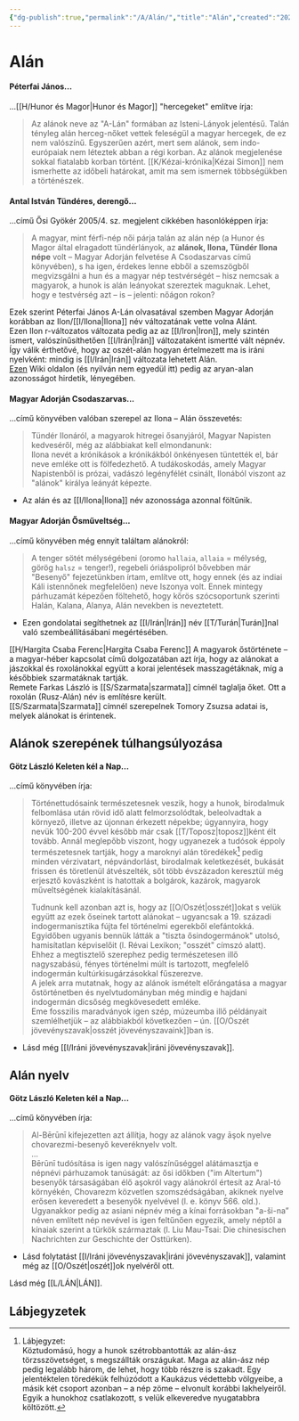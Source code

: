 ```yaml
---
{"dg-publish":true,"permalink":"/A/Alán/","title":"Alán","created":"2025-09-24T16:40","updated":"2025-09-24T16:41"}
---
```



# Alán

#### Péterfai János...

...[[H/Hunor és Magor\|Hunor és Magor]] "hercegeket" említve írja:  
> Az alánok neve az "A-Lán" formában az Isteni-Lányok jelentésű. Talán tényleg alán herceg-nőket vettek feleségül a magyar hercegek, de ez nem valószínű. Egyszerűen azért, mert sem alánok, sem indo-európaiak nem léteztek abban a régi korban. Az alánok megjelenése sokkal fiatalabb korban történt. [[K/Kézai-krónika\|Kézai Simon]] nem ismerhette az időbeli határokat, amit ma sem ismernek többségükben a történészek.  

#### Antal István Tündéres, derengő...

...című Ősi Gyökér 2005/4. sz. megjelent cikkében hasonlóképpen írja:  
> A magyar, mint férfi-nép női párja talán az alán nép (a Hunor és Magor által elragadott tündérlányok, az **alánok, Ilona, Tündér Ilona népe** volt – Magyar Adorján felvetése A Csodaszarvas című könyvében), s ha igen, érdekes lenne ebből a szemszögből megvizsgálni a hun és a magyar nép testvérségét – hisz nemcsak a magyarok, a hunok is alán leányokat szereztek maguknak. Lehet, hogy e testvérség azt – is – jelenti: nőágon rokon?  

Ezek szerint Péterfai János A-Lán olvasatával szemben Magyar Adorján korábban az Ilon/[[I/Ilona\|Ilona]] név változatának vette volna Alánt.  
Ezen Ilon r-változatos változata pedig az az [[I/Iron\|Iron]], mely szintén ismert, valószínűsíthetően [[I/Irán\|Irán]] változataként ismertté vált népnév. Így válik érthetővé, hogy az oszét-alán hogyan értelmezett ma is iráni nyelvként: mindig is [[I/Irán\|Irán]] változata lehetett Alán.  
[Ezen](https://en.wikipedia.org/wiki/Kurdal%C3%A6gon) Wiki oldalon (és nyilván nem egyedül itt) pedig az aryan-alan azonosságot hirdetik, lényegében.  

#### Magyar Adorján Csodaszarvas...  

...című könyvében valóban szerepel az Ilona – Alán összevetés:  
> Tündér Ilonáról, a magyarok hitregei ősanyjáról, Magyar Napisten kedveséről, még az alábbiakat kell elmondanunk:  
> Ilona nevét a krónikások a krónikákból önkényesen tüntették el, bár neve emléke ott is fölfedezhető. A tudákoskodás, amely Magyar Napistenből is prózai, vadászó legényfélét csinált, Ilonából viszont az "alánok" királya leányát képezte.  
- Az alán és az [[I/Ilona\|Ilona]] név azonossága azonnal föltűnik.

#### Magyar Adorján Ősműveltség...  

...című könyvében még ennyit találtam alánokról:  
> A tenger sötét mélységébeni (oromo `hallaia`, `allaia` = mélység, görög `halsz` = tenger!), regebeli óriáspolipról bővebben már "Besenyő" fejezetünkben írtam, említve ott, hogy ennek (és az indiai Káli istennőnek megfelelően) neve Iszonya volt. Ennek mintegy párhuzamát képezően föltehető, hogy kőrös szócsoportunk szerinti Halán, Kalana, Alanya, Alán nevekben is neveztetett.  
- Ezen gondolatai segíthetnek az [[I/Irán\|Irán]] név [[T/Turán\|Turán]]nal való szembeállításábani megértésében.

[[H/Hargita Csaba Ferenc\|Hargita Csaba Ferenc]] A magyarok őstörténete – a magyar-héber kapcsolat című dolgozatában azt írja, hogy az alánokat a jászokkal és roxolánokkal együtt a korai jelentések masszagétáknak, míg a későbbiek szarmatáknak tartják.  
Remete Farkas László is [[S/Szarmata\|szarmata]] címnél taglalja őket. Ott a roxolán (Rusz-Alán) név is említésre került.  
[[S/Szarmata\|Szarmata]] címnél szerepelnek Tomory Zsuzsa adatai is, melyek alánokat is érintenek.  

## Alánok szerepének túlhangsúlyozása

#### Götz László Keleten kél a Nap...

...című könyvében írja:
> Történettudósaink természetesnek veszik, hogy a hunok, birodalmuk felbomlása után rövid idő alatt felmorzsolódtak, beleolvadtak a környező, illetve az újonnan érkezett népekbe; úgyannyira, hogy nevük 100-200 évvel később már csak [[T/Toposz\|toposz]]ként élt tovább. Annál meglepőbb viszont, hogy ugyanezek a tudósok éppoly természetesnek tartják, hogy a maroknyi alán töredékek[^1] pedig minden vérzivatart, népvándorlást, birodalmak keletkezését, bukását frissen és töretlenül átvészelték, sőt több évszázadon keresztül még erjesztő kovászként is hatottak a bolgárok, kazárok, magyarok műveltségének kialakításánál.  
>
> Tudnunk kell azonban azt is, hogy az [[O/Oszét\|osszét]]okat s velük együtt az ezek őseinek tartott alánokat – ugyancsak a 19. századi indogermanisztika fújta fel történelmi egerekből elefántokká. Egyidőben ugyanis bennük látták a "tiszta ősindogermánok" utolsó, hamisítatlan képviselőit (l. Révai Lexikon; "osszét" címszó alatt). Ehhez a megtisztelő szerephez pedig természetesen illő nagyszabású, fényes történelmi múlt is tartozott, megfelelő indogermán kultúrkisugárzásokkal fűszerezve.  
> A jelek arra mutatnak, hogy az alánok ismételt előrángatása a magyar őstörténetben és nyelvtudományban még mindig e hajdani indogermán dicsőség megkövesedett emléke.  
> Eme fosszilis maradványok igen szép, múzeumba illő példányait szemlélhetjük – az alábbiakból következően – ún. [[O/Oszét jövevényszavak\|osszét jövevényszavaink]]ban is.  
- Lásd még [[I/Iráni jövevényszavak\|iráni jövevényszavak]].

## Alán nyelv

#### Götz László Keleten kél a Nap...

...című könyvében írja:
> Al-Bērūnī kifejezetten azt állítja, hogy az alánok vagy āşok nyelve chovarezmi-besenyő keveréknyelv volt.  
> ...  
> Bērūnī tudósítása is igen nagy valószínűséggel alátámasztja e népnévi párhuzamok tanúságát: az ősi időkben ("im Altertum") besenyők társaságában élő aşokról vagy alánokról értesít az Aral-tó környékén, Chovarezm közvetlen szomszédságában, akiknek nyelve erősen keveredett a besenyők nyelvével (l. e. könyv 566. old.). Ugyanakkor pedig az asiani népnév még a kínai forrásokban "a-ši-na” néven említett nép nevével is igen feltűnően egyezik, amely néptől a kínaiak szerint a türkök származtak (l. Liu Mau-Tsai: Die chinesischen Nachrichten zur Geschichte der Osttürken).  
- Lásd folytatást [[I/Iráni jövevényszavak\|iráni jövevényszavak]], valamint még az [[O/Oszét\|oszét]]ok nyelvéről ott.

Lásd még [[L/LÁN\|LÁN]].  

## Lábjegyzetek

[^1]: Lábjegyzet:  
Köztudomású, hogy a hunok szétrobbantották az alán-ász törzsszövetséget, s megszállták országukat. Maga az alán-ász nép pedig legalább három, de lehet, hogy több részre is szakadt. Egy jelentéktelen töredékük felhúzódott a Kaukázus védettebb völgyeibe, a másik két csoport azonban – a nép zöme – elvonult korábbi lakhelyeiről. Egyik a hunokhoz csatlakozott, s velük elkeveredve nyugatabbra költözött.  